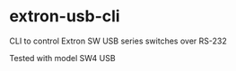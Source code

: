 # extron-usb-cli
CLI to control Extron SW USB series switches over RS-232

Tested with model SW4 USB

